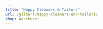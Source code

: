 ```yaml
---
title: "Happy Cleaners & Tailors"
url: /gilbert/happy-cleaners-und-tailors/
shop: Wäscherei
---
```

